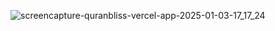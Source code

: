 ![screencapture-quranbliss-vercel-app-2025-01-03-17_17_24](https://github.com/user-attachments/assets/4fe5aa28-133b-461b-85a2-01f50ec6750e)
